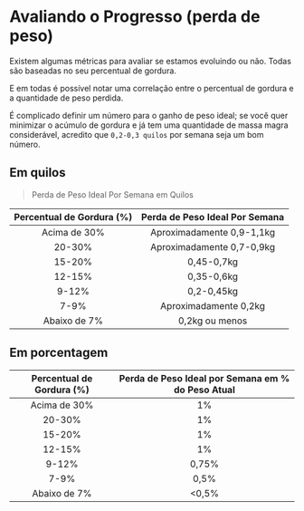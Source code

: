 # Avaliando o Progresso (perda de peso)

Existem algumas métricas para avaliar se estamos evoluindo ou não. Todas são baseadas no seu percentual de gordura.

E em todas é possível notar uma correlação entre o percentual de gordura e a quantidade de peso perdida.

É complicado definir um número para o ganho de peso ideal; se você quer minimizar o acúmulo de gordura e já tem uma quantidade de massa magra considerável, acredito que `0,2-0,3 quilos` por semana seja um bom número.

## Em quilos

>Perda de Peso Ideal Por Semana em Quilos

| Percentual de Gordura (%) 	| Perda de Peso Ideal Por Semana 	|
|:-------------------------:	|:------------------------------:	|
|        Acima de 30%       	|    Aproximadamente 0,9-1,1kg   	|
|           20-30%          	|    Aproximadamente 0,7-0,9kg   	|
|           15-20%          	|           0,45-0,7kg           	|
|           12-15%          	|           0,35-0,6kg           	|
|           9-12%           	|           0,2-0,45kg           	|
|            7-9%           	|      Aproximadamente 0,2kg     	|
|        Abaixo de 7%       	|         0,2kg ou menos         	|


## Em porcentagem
| Percentual de Gordura (%) 	| Perda de Peso Ideal por Semana em % do Peso Atual 	|
|:-------------------------:	|:-------------------------------------------------:	|
|        Acima de 30%       	|                         1%                        	|
|           20-30%          	|                         1%                        	|
|           15-20%          	|                         1%                        	|
|           12-15%          	|                         1%                        	|
|           9-12%           	|                       0,75%                       	|
|            7-9%           	|                        0,5%                       	|
|        Abaixo de 7%       	|                       <0,5%                       	|


